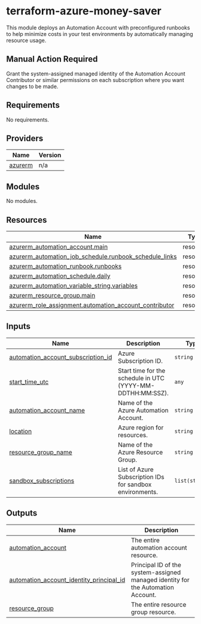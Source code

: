 # terraform-azure-money-saver
This module deploys an Automation Account with preconfigured runbooks to help minimize costs in your test environments by automatically managing resource usage.

## Manual Action Required

Grant the system-assigned managed identity of the Automation Account Contributor or similar permissions on each subscription where you want changes to be made.

<!-- BEGIN_TF_DOCS -->
## Requirements

No requirements.

## Providers

| Name | Version |
|------|---------|
| <a name="provider_azurerm"></a> [azurerm](#provider\_azurerm) | n/a |

## Modules

No modules.

## Resources

| Name | Type |
|------|------|
| [azurerm_automation_account.main](https://registry.terraform.io/providers/hashicorp/azurerm/latest/docs/resources/automation_account) | resource |
| [azurerm_automation_job_schedule.runbook_schedule_links](https://registry.terraform.io/providers/hashicorp/azurerm/latest/docs/resources/automation_job_schedule) | resource |
| [azurerm_automation_runbook.runbooks](https://registry.terraform.io/providers/hashicorp/azurerm/latest/docs/resources/automation_runbook) | resource |
| [azurerm_automation_schedule.daily](https://registry.terraform.io/providers/hashicorp/azurerm/latest/docs/resources/automation_schedule) | resource |
| [azurerm_automation_variable_string.variables](https://registry.terraform.io/providers/hashicorp/azurerm/latest/docs/resources/automation_variable_string) | resource |
| [azurerm_resource_group.main](https://registry.terraform.io/providers/hashicorp/azurerm/latest/docs/resources/resource_group) | resource |
| [azurerm_role_assignment.automation_account_contributor](https://registry.terraform.io/providers/hashicorp/azurerm/latest/docs/resources/role_assignment) | resource |

## Inputs

| Name | Description | Type | Default | Required |
|------|-------------|------|---------|:--------:|
| <a name="input_automation_account_subscription_id"></a> [automation\_account\_subscription\_id](#input\_automation\_account\_subscription\_id) | Azure Subscription ID. | `string` | n/a | yes |
| <a name="input_start_time_utc"></a> [start\_time\_utc](#input\_start\_time\_utc) | Start time for the schedule in UTC (YYYY-MM-DDTHH:MM:SSZ). | `any` | n/a | yes |
| <a name="input_automation_account_name"></a> [automation\_account\_name](#input\_automation\_account\_name) | Name of the Azure Automation Account. | `string` | `"moneySaverAutomation"` | no |
| <a name="input_location"></a> [location](#input\_location) | Azure region for resources. | `string` | `"westeurope"` | no |
| <a name="input_resource_group_name"></a> [resource\_group\_name](#input\_resource\_group\_name) | Name of the Azure Resource Group. | `string` | `"money-saver-rg"` | no |
| <a name="input_sandbox_subscriptions"></a> [sandbox\_subscriptions](#input\_sandbox\_subscriptions) | List of Azure Subscription IDs for sandbox environments. | `list(string)` | `[]` | no |

## Outputs

| Name | Description |
|------|-------------|
| <a name="output_automation_account"></a> [automation\_account](#output\_automation\_account) | The entire automation account resource. |
| <a name="output_automation_account_identity_principal_id"></a> [automation\_account\_identity\_principal\_id](#output\_automation\_account\_identity\_principal\_id) | Principal ID of the system-assigned managed identity for the Automation Account. |
| <a name="output_resource_group"></a> [resource\_group](#output\_resource\_group) | The entire resource group resource. |
<!-- END_TF_DOCS -->
